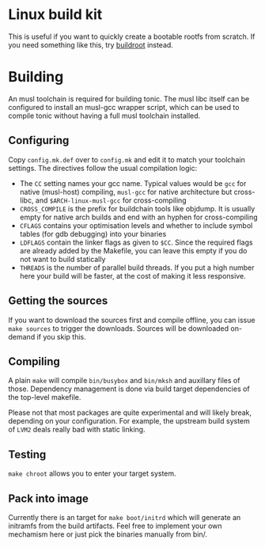 # Linux build kit

This is useful if you want to quickly create a bootable rootfs from scratch.
If you need something like this, try [buildroot](https://buildroot.org/) instead.

# Building

An musl toolchain is required for building tonic.
The musl libc itself can be configured to install an musl-gcc wrapper script, which can be used to compile tonic without having a full musl toolchain installed.

## Configuring

Copy `config.mk.def` over to `config.mk` and edit it to match your toolchain settings.
The directives follow the usual compilation logic:

- The `CC` setting names your gcc name. Typical values would be `gcc` for native (musl-host) compiling, `musl-gcc` for native architecture but cross-libc, and `$ARCH-linux-musl-gcc` for cross-compiling
- `CROSS_COMPILE` is the prefix for buildchain tools like objdump. It is usually empty for native arch builds and end with an hyphen for cross-compiling
- `CFLAGS` contains your optimisation levels and whether to include symbol tables (for gdb debugging) into your binaries
- `LDFLAGS` contain the linker flags as given to `$CC`. Since the required flags are already added by the Makefile, you can leave this empty if you do not want to build statically
- `THREADS` is the number of parallel build threads. If you put a high number here your build will be faster, at the cost of making it less responsive.

## Getting the sources

If you want to download the sources first and compile offline, you can issue `make sources` to trigger the downloads.
Sources will be downloaded on-demand if you skip this.

## Compiling

A plain `make` will compile `bin/busybox` and `bin/mksh` and auxillary files of those.
Dependency management is done via build target dependencies of the top-level makefile.

Please not that most packages are quite experimental and will likely break, depending on your configuration.
For example, the upstream build system of `LVM2` deals really bad with static linking.

## Testing

`make chroot` allows you to enter your target system.

## Pack into image

Currently there is an target for `make boot/initrd` which will generate an initramfs from the build artifacts.
Feel free to implement your own mechamism here or just pick the binaries manually from bin/.
